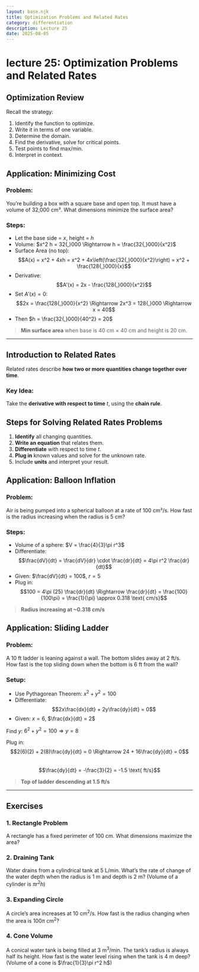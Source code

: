 ```yaml
---
layout: base.njk
title: Optimization Problems and Related Rates
category: differentiation
description: Lecture 25
date: 2025-08-05
---
```


# lecture 25: Optimization Problems and Related Rates

## Optimization Review

Recall the strategy:
1. Identify the function to optimize.
2. Write it in terms of one variable.
3. Determine the domain.
4. Find the derivative, solve for critical points.
5. Test points to find max/min.
6. Interpret in context.


## Application: Minimizing Cost

### Problem:
You’re building a box with a square base and open top. It must have a volume of 32,000 cm³. What dimensions minimize the surface area?

### Steps:

- Let the base side = $x$, height = $h$
- Volume: $x^2 h = 32{,}000 \Rightarrow h = \frac{32{,}000}{x^2}$
- Surface Area (no top):  
  $$A(x) = x^2 + 4xh = x^2 + 4x\left(\frac{32{,}000}{x^2}\right) = x^2 + \frac{128{,}000}{x}$$
- Derivative:
  $$A'(x) = 2x - \frac{128{,}000}{x^2}$$
- Set $A'(x) = 0$:
  $$2x = \frac{128{,}000}{x^2} \Rightarrow 2x^3 = 128{,}000 \Rightarrow x = 40$$
- Then $h = \frac{32{,}000}{40^2} = 20$

> **Min surface area** when base is 40 cm × 40 cm and height is 20 cm.

---

## Introduction to Related Rates

Related rates describe **how two or more quantities change together over time**.

### Key Idea:
Take the **derivative with respect to time** $t$, using the **chain rule**.


## Steps for Solving Related Rates Problems

1. **Identify** all changing quantities.
2. **Write an equation** that relates them.
3. **Differentiate** with respect to time $t$.
4. **Plug in** known values and solve for the unknown rate.
5. Include **units** and interpret your result.


## Application: Balloon Inflation

### Problem:
Air is being pumped into a spherical balloon at a rate of 100 cm³/s. How fast is the radius increasing when the radius is 5 cm?

### Steps:
- Volume of a sphere: $V = \frac{4}{3}\pi r^3$
- Differentiate:
  $$\frac{dV}{dt} = \frac{dV}{dr} \cdot \frac{dr}{dt} = 4\pi r^2 \frac{dr}{dt}$$
- Given: $\frac{dV}{dt} = 100$, $r = 5$
- Plug in:
  $$100 = 4\pi (25) \frac{dr}{dt} \Rightarrow \frac{dr}{dt} = \frac{100}{100\pi} = \frac{1}{\pi} \approx 0.318 \text{ cm/s}$$

> **Radius increasing at ~0.318 cm/s**



## Application: Sliding Ladder

### Problem:
A 10 ft ladder is leaning against a wall. The bottom slides away at 2 ft/s. How fast is the top sliding down when the bottom is 6 ft from the wall?

### Setup:
- Use Pythagorean Theorem: $x^2 + y^2 = 100$
- Differentiate:
  $$2x\frac{dx}{dt} + 2y\frac{dy}{dt} = 0$$
- Given: $x = 6$, $\frac{dx}{dt} = 2$

Find $y$: $6^2 + y^2 = 100 \Rightarrow y = 8$

Plug in:
$$2(6)(2) + 2(8)\frac{dy}{dt} = 0 \Rightarrow 24 + 16\frac{dy}{dt} = 0$$  
$$\frac{dy}{dt} = -\frac{3}{2} = -1.5 \text{ ft/s}$$

> **Top of ladder descending at 1.5 ft/s**

---

## Exercises

### 1. Rectangle Problem
A rectangle has a fixed perimeter of 100 cm. What dimensions maximize the area?

### 2. Draining Tank
Water drains from a cylindrical tank at 5 L/min. What’s the rate of change of the water depth when the radius is 1 m and depth is 2 m? (Volume of a cylinder is $\pi r^2 h$)

### 3. Expanding Circle
A circle’s area increases at 10 cm$^2$/s. How fast is the radius changing when the area is $100\pi$ cm$^2$?

### 4. Cone Volume
A conical water tank is being filled at 3 m$^3$/min. The tank’s radius is always half its height. How fast is the water level rising when the tank is 4 m deep? (Volume of a cone is $\frac{1}{3}\pi r^2 h$)


